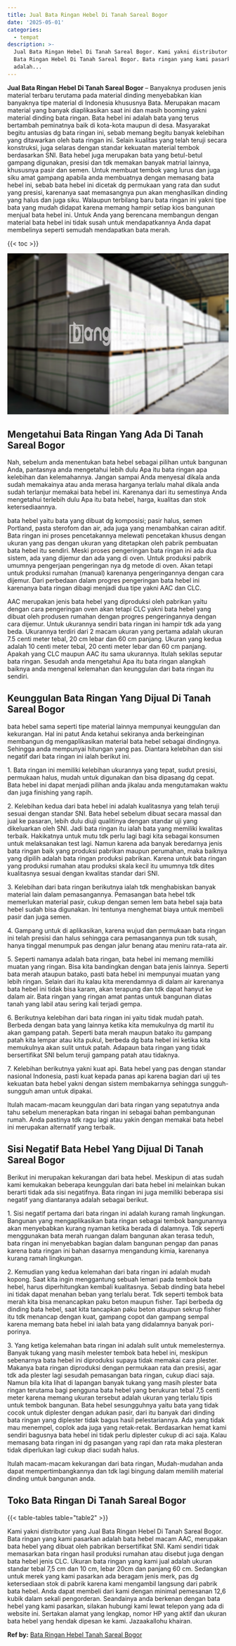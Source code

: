 ```yaml
---
title: Jual Bata Ringan Hebel Di Tanah Sareal Bogor
date: '2025-05-01'
categories:
  - tempat
description: >-
  Jual Bata Ringan Hebel Di Tanah Sareal Bogor. Kami yakni distributor yang Jual
  Bata Ringan Hebel Di Tanah Sareal Bogor. Bata ringan yang kami pasarkan
  adalah...
---
```


**Jual Bata Ringan Hebel Di Tanah Sareal Bogor** – Banyaknya produsen jenis material terbaru terutama pada material dinding menyebabkan kian banyaknya tipe material di Indonesia khususnya Bata. Merupakan macam material yang banyak diaplikasikan saat ini dan masih booming yakni material dinding bata ringan. Bata hebel ini adalah bata yang terus bertambah peminatnya baik di kota-kota maupun di desa. Masyarakat begitu antusias dg bata ringan ini, sebab memang begitu banyak kelebihan yang ditawarkan oleh bata ringan ini. Selain kualitas yang telah teruji secara konstruksi, juga selaras dengan standar kekuatan material tembok berdasarkan SNI. Bata hebel juga merupakan bata yang betul-betul gampang digunakan, presisi dan tdk memakan banyak matrial lainnya, khususnya pasir dan semen. Untuk membuat tembok yang lurus dan juga siku amat gampang apabila anda membuatnya dengan memasang bata hebel ini, sebab bata hebel ini dicetak dg permukaan yang rata dan sudut yang presisi, karenanya saat memasangnya pun akan menghasilkan dinding yang halus dan juga siku. Walaupun terbilang baru bata ringan ini yakni tipe bata yang mudah didapat karena memang hampir setiap kios bangunan menjual bata hebel ini. Untuk Anda yang berencana membangun dengan material bata hebel ini tidak susah untuk mendapatkannya Anda dapat membelinya seperti semudah mendapatkan bata merah.

{{< toc >}}

![Jual Bata Ringan Hebel Di Tanah Sareal Bogor](/images/jual-hebel-murah-29.png)

## Mengetahui Bata Ringan Yang Ada Di Tanah Sareal Bogor

Nah, sebelum anda menentukan bata hebel sebagai pilihan untuk bangunan Anda, pantasnya anda mengetahui lebih dulu Apa itu bata ringan apa kelebihan dan kelemahannya. Jangan sampai Anda menyesal dikala anda sudah memakainya atau anda merasa harganya terlalu mahal dikala anda sudah terlanjur memakai bata hebel ini. Karenanya dari itu semestinya Anda mengetahui terlebih dulu Apa itu bata hebel, harga, kualitas dan stok ketersediaannya.

bata hebel yaitu bata yang dibuat dg komposisi; pasir halus, semen Portland, pasta sterofom dan air, ada juga yang menambahkan cairan aditif. Bata ringan ini proses pencetakannya melewati pencetakan khusus dengan ukuran yang pas dengan ukuran yang ditetapkan oleh pabrik pembuatan bata hebel itu sendiri. Meski proses pengeringan bata ringan ini ada dua sistem, ada yang dijemur dan ada yang di oven. Untuk produksi pabrik umumnya pengerjaan pengeringan nya dg metode di oven. Akan tetapi untuk produksi rumahan (manual) karenanya pengeringannya dengan cara dijemur. Dari perbedaan dalam progres pengeringan bata hebel ini karenanya bata ringan dibagi menjadi dua tipe yakni AAC dan CLC.

AAC merupakan jenis bata hebel yang diproduksi oleh pabrikan yaitu dengan cara pengeringan oven akan tetapi CLC yakni bata hebel yang dibuat oleh produsen rumahan dengan progres pengeringannya dengan cara dijemur. Untuk ukurannya sendiri bata ringan ini hampir tdk ada yang beda. Ukurannya terdiri dari 2 macam ukuran yang pertama adalah ukuran 7.5 centi meter tebal, 20 cm lebar dan 60 cm panjang. Ukuran yang kedua adalah 10 centi meter tebal, 20 centi meter lebar dan 60 cm panjang. Apakah yang CLC maupun AAC itu sama ukurannya. Itulah sekilas seputar bata ringan. Sesudah anda mengetahui Apa itu bata ringan alangkah baiknya anda mengenal kelemahan dan keunggulan dari bata ringan itu sendiri.

## Keunggulan Bata Ringan Yang Dijual Di Tanah Sareal Bogor

bata hebel sama seperti tipe material lainnya mempunyai keunggulan dan kekurangan. Hal ini patut Anda ketahui sekiranya anda berkeinginan membangun dg mengaplikasikan material bata hebel sebagai dindingnya. Sehingga anda mempunyai hitungan yang pas. Diantara kelebihan dan sisi negatif dari bata ringan ini ialah berikut ini.

1\. Bata ringan ini memiliki kelebihan ukurannya yang tepat, sudut presisi, permukaan halus, mudah untuk digunakan dan bisa dipasang dg cepat. Bata hebel ini dapat menjadi pilihan anda jikalau anda mengutamakan waktu dan juga finishing yang rapih.

2\. Kelebihan kedua dari bata hebel ini adalah kualitasnya yang telah teruji sesuai dengan standar SNI. Bata hebel sebelum dibuat secara massal dan jual ke pasaran, lebih dulu diuji qualitinya dengan standar uji yang dikeluarkan oleh SNI. Jadi bata ringan itu ialah bata yang memiliki kwalitas terbaik. Hakikatnya untuk mutu tdk perlu lagi bagi kita sebagai konsumen untuk melaksanakan test lagi. Namun karena ada banyak beredarnya jenis bata ringan baik yang produksi pabrikan maupun perumahan, maka baiknya yang dipilih adalah bata ringan produksi pabrikan. Karena untuk bata ringan yang produksi rumahan atau produksi skala kecil itu umumnya tdk dites kualitasnya sesuai dengan kwalitas standar dari SNI.

3\. Kelebihan dari bata ringan berikutnya ialah tdk menghabiskan banyak material lain dalam pemasangannya. Pemasangan bata hebel tdk memerlukan material pasir, cukup dengan semen lem bata hebel saja bata hebel sudah bisa digunakan. Ini tentunya menghemat biaya untuk membeli pasir dan juga semen.

4\. Gampang untuk di aplikasikan, karena wujud dan permukaan bata ringan ini telah presisi dan halus sehingga cara pemasangannya pun tdk susah, hanya tinggal menumpuk pas dengan jalur benang atau meniru rata-rata air.

5\. Seperti namanya adalah bata ringan, bata hebel ini memang memiliki muatan yang ringan. Bisa kita bandingkan dengan bata jenis lainnya. Seperti bata merah ataupun batako, pasti bata hebel ini mempunyai muatan yang lebih ringan. Selain dari itu kalau kita merendamnya di dalam air karenanya bata hebel ini tidak bisa karam, akan terapung dan tdk dapat hanyut ke dalam air. Bata ringan yang ringan amat pantas untuk bangunan diatas tanah yang labil atau sering kali terjadi gempa.

6\. Berikutnya kelebihan dari bata ringan ini yaitu tidak mudah patah. Berbeda dengan bata yang lainnya ketika kita memukulnya dg martil itu akan gampang patah. Seperti bata merah maupun batako itu gampang patah kita lempar atau kita pukul, berbeda dg bata hebel ini ketika kita memukulnya akan sulit untuk patah. Adapaun bata ringan yang tidak bersertifikat SNI belum teruji gampang patah atau tidaknya.

7\. Kelebihan berikutnya yakni kuat api. Bata hebel yang pas dengan standar nasional Indonesia, pasti kuat kepada panas api karena bagian dari uji tes kekuatan bata hebel yakni dengan sistem membakarnya sehingga sungguh-sungguh aman untuk dipakai.

Itulah macam-macam keunggulan dari bata ringan yang sepatutnya anda tahu sebelum menerapkan bata ringan ini sebagai bahan pembangunan rumah. Anda pastinya tdk ragu lagi atau yakin dengan memakai bata hebel ini merupakan alternatif yang terbaik.

## Sisi Negatif Bata Hebel Yang Dijual Di Tanah Sareal Bogor

Berikut ini merupakan kekurangan dari bata hebel. Meskipun di atas sudah kami kemukakan beberapa keunggulan dari bata hebel ini melainkan bukan berarti tidak ada sisi negatifnya. Bata ringan ini juga memiliki beberapa sisi negatif yang diantaranya adalah sebagai berikut.

1\. Sisi negatif pertama dari bata ringan ini adalah kurang ramah lingkungan. Bangunan yang mengaplikasikan bata ringan sebagai tembok bangunannya akan menyebabkan kurang nyaman ketika berada di dalamnya. Tdk seperti menggunakan bata merah ruangan dalam bangunan akan terasa teduh, bata ringan ini menyebabkan bagian dalam bangunan pengap dan panas karena bata ringan ini bahan dasarnya mengandung kimia, karenanya kurang ramah lingkungan.

2\. Kemudian yang kedua kelemahan dari bata ringan ini adalah mudah kopong. Saat kita ingin menggantung sebuah lemari pada tembok bata hebel, harus diperhitungkan kembali kualitasnya. Sebab dinding bata hebel ini tidak dapat menahan beban yang terlalu berat. Tdk seperti tembok bata merah kita bisa menancapkan paku beton maupun fisher. Tapi berbeda dg dinding bata hebel, saat kita tancapkan paku beton ataupun sekrup fisher itu tdk menancap dengan kuat, gampang copot dan gampang sempal karena memang bata hebel ini ialah bata yang didalamnya banyak pori-porinya.

3\. Yang ketiga kelemahan bata ringan ini adalah sulit untuk memelesternya. Banyak tukang yang masih melester tembok bata hebel ini, meskipun sebenarnya bata hebel ini diproduksi supaya tidak memakai cara plester. Makanya bata ringan diproduksi dengan permukaan rata dan presisi, agar tdk ada plester lagi sesudah pemasangan bata ringan, cukup diaci saja. Namun bila kita lihat di lapangan banyak tukang yang masih plester bata ringan terutama bagi pengguna bata hebel yang berukuran tebal 7,5 centi meter karena memang ukuran tersebut adalah ukuran yang terlalu tipis untuk tembok bangunan. Bata hebel sesungguhnya yaitu bata yang tidak cocok untuk diplester dengan adukan pasir, dari itu banyak dari dinding bata ringan yang diplester tidak bagus hasil pelestariannya. Ada yang tidak mau menempel, coplok ada juga yang retak-retak. Berdasarkan hemat kami sendiri bagusnya bata hebel ini tidak perlu diplester cukup di aci saja. Kalau memasang bata ringan ini dg pasangan yang rapi dan rata maka plesteran tidak diperlukan lagi cukup diaci sudah halus.

Itulah macam-macam kekurangan dari bata ringan, Mudah-mudahan anda dapat mempertimbangkannya dan tdk lagi bingung dalam memilih material dinding untuk bangunan anda.

## Toko Bata Ringan Di Tanah Sareal Bogor

{{< table-tables table="table2" >}}

Kami yakni distributor yang Jual Bata Ringan Hebel Di Tanah Sareal Bogor. Bata ringan yang kami pasarkan adalah bata hebel macam AAC, merupakan bata hebel yang dibuat oleh pabrikan bersertifikat SNI. Kami sendiri tidak memasarkan bata ringan hasil produksi rumahan atau disebut juga dengan bata hebel jenis CLC. Ukuran bata ringan yang kami jual adalah ukuran standar tebal 7,5 cm dan 10 cm, lebar 20cm dan panjang 60 cm. Sedangkan untuk merek yang kami pasarkan ada beragam jenis merk, pas dg ketersediaan stok di pabrik karena kami mengambil langsung dari pabrik bata hebel. Anda dapat membeli dari kami dengan minimal pemesanan 12,6 kubik dalam sekali pengorderan. Seandainya anda berkenan dengan bata hebel yang kami pasarkan, silakan hubungi kami lewat telepon yang ada di website ini. Sertakan alamat yang lengkap, nomor HP yang aktif dan ukuran bata hebel yang hendak dipesan ke kami. Jazaakallohu khairan.

**Ref by:** [Bata Ringan Hebel Tanah Sareal Bogor](https://id.wikipedia.org/wiki/Bata)
